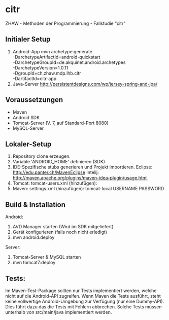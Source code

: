 citr
=====

ZHAW - Methoden der Programmierung - Fallstudie "citr"

Initialer Setup
----------------
1. Android-App
mvn archetype:generate \
  -DarchetypeArtifactId=android-quickstart \
  -DarchetypeGroupId=de.akquinet.android.archetypes \
  -DarchetypeVersion=1.0.11 \
  -DgroupId=ch.zhaw.mdp.lhb.citr \
  -DartifactId=citr-app
2. Java-Server
http://persistentdesigns.com/wp/jersey-spring-and-jpa/

Voraussetzungen
----------------
- Maven 
- Android SDK 
- Tomcat-Server  (V. 7, auf Standard-Port 8080)
- MySQL-Server

Lokaler-Setup
----------------
1. Repository clone erzeugen.
2. Variable 'ANDROID_HOME' definieren (SDK).
3. IDE-Spezifische stubs generieren und Projekt importieren.
    Eclipse: http://edu.panter.ch/MavenEclipse
    Intelij: http://maven.apache.org/plugins/maven-idea-plugin/usage.html
4. Tomcat: tomcat-users.xml (hinzufügen):
   <role rolename="manager-script"/>
   <user username="USERNAME" password="PASSWORD" roles="manager-script"/>
5. Maven: settings.xml (hinzufügen):
    <servers>
     <server>
      <id>tomcat-local</id>
      <username>USERNAME</username>
      <password>PASSWORD</password>
    </server>  
  </servers>

Build & Installation
----------------
Android:
1. AVD Manager starten (Wird im SDK mitgeliefert)
2. Gerät konfigurieren (falls noch nicht erledigt)
3. mvn android:deploy

Server:
1. Tomcat-Server & MySQL starten
2. mvn tomcat7:deploy

Tests:
----------------
Im Maven-Test-Package sollten nur Tests implementiert werden, welche nicht auf die Android-API zugreifen.
Wenn Maven die Tests ausführt, steht keine vollwertige Android-Umgebung zur Verfügung (nur eine Dummy-API).
Dies führt dazu das die Tests mit Fehlern abbrechen. Solche Tests müssen unterhalb von src/main/java implementiert werden.
